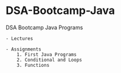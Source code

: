 # DSA-Bootcamp-Java
DSA Bootcamp Java Programs
    
    - Lectures
    
    - Assignments
        1. First Java Programs
        2. Conditional and Loops 
        3. Functions

